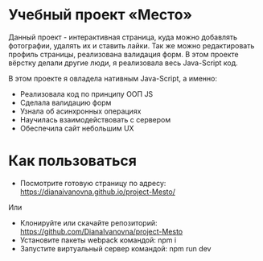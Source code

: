 Учебный проект «Место»
=============================
Данный проект - интерактивная страница, куда можно добавлять фотографии, удалять их и ставить лайки. Так же можно редактировать профиль 
страницы, реализована валидация форм.  В этом проекте вёрстку делали другие люди, я реализовала весь Java-Script код. 

В этом проекте я овладела нативным Java-Script, а именно:
- Реализовала код по принципу ООП JS
- Сделала валидацию форм
- Узнала об асинхронных операциях
- Научилась взаимодействовать с сервером
- Обеспечила сайт небольшим UX

Как пользоваться
=================
- Посмотрите готовую страницу по адресу: https://dianaivanovna.github.io/project-Mesto/

Или
- Клонируйте или скачайте репозиторий: https://github.com/DianaIvanovna/project-Mesto
- Установите пакеты webpack командой: npm i
- Запустите виртуальный сервер командой: npm run dev
